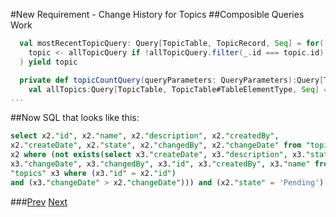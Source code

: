 #New Requirement - Change History for Topics
##Composible Queries Work
```Scala
  val mostRecentTopicQuery: Query[TopicTable, TopicRecord, Seq] = for(
    topic <- allTopicQuery if !allTopicQuery.filter(_.id === topic.id).filter(_.changeDate > topic.changeDate).exists
  ) yield topic

  private def topicCountQuery(queryParameters: QueryParameters):Query[TopicTable, TopicTable#TableElementType, Seq] = {
    val allTopics:Query[TopicTable, TopicTable#TableElementType, Seq] = mostRecentTopicQuery
...
```
##Now SQL that looks like this: 
```Sql
select x2."id", x2."name", x2."description", x2."createdBy",
x2."createDate", x2."state", x2."changedBy", x2."changeDate" from "topics"
x2 where (not exists(select x3."createDate", x3."description", x3."state",
x3."changeDate", x3."changedBy", x3."id", x3."createdBy", x3."name" from
"topics" x3 where (x3."id" = x2."id")
and (x3."changeDate" > x2."changeDate"))) and (x2."state" = 'Pending')

```
###[Prev](SlickLiftedQuery.md) [Next](SlickPlainSql.md)
